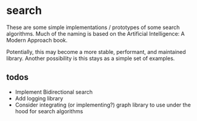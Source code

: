 # search

These are some simple implementations / prototypes of some search algorithms. Much of the naming is based on the Artificial Intelligence: A Modern Approach book.

Potentially, this may become a more stable, performant, and maintained library. Another possibility is this stays as a simple set of examples.

## todos

- Implement Bidirectional search
- Add logging library
- Consider integrating (or implementing?) graph library to use under the hood for search algorithms
